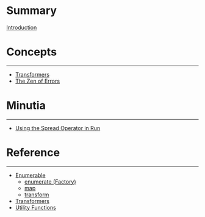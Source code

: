 # Summary

[Introduction](./introduction.md)

# Concepts

---

- [Transformers](./transform.md)
- [The Zen of Errors](./errors.md)

# Minutia

---

- [Using the Spread Operator in Run](./spread.md)

# Reference

---

- [Enumerable](enumerable.md)
  - [enumerate (Factory)](./enumerate.md)
  - [map]()
  - [transform]()
- [Transformers](./transformers.md)
- [Utility Functions](./utility.md)
